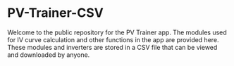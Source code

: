 # PV-Trainer-CSV
 Welcome to the public repository for the PV Trainer app. The modules used for IV curve calculation and other functions in the app are provided here. These modules and inverters are stored in a CSV file that can be viewed and downloaded by anyone.
